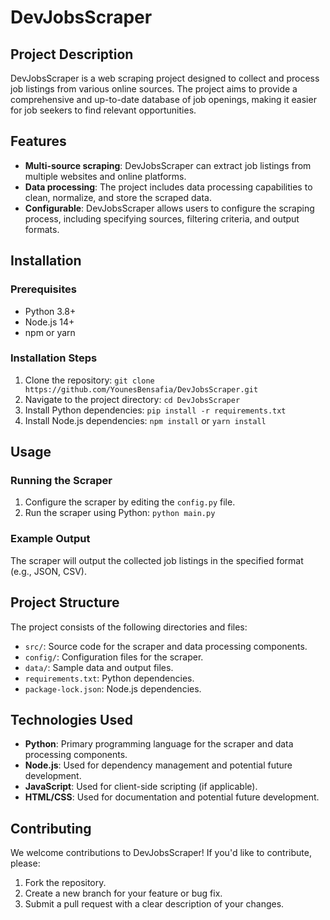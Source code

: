 # DevJobsScraper

## Project Description

DevJobsScraper is a web scraping project designed to collect and process job listings from various online sources. The project aims to provide a comprehensive and up-to-date database of job openings, making it easier for job seekers to find relevant opportunities.

## Features

* **Multi-source scraping**: DevJobsScraper can extract job listings from multiple websites and online platforms.
* **Data processing**: The project includes data processing capabilities to clean, normalize, and store the scraped data.
* **Configurable**: DevJobsScraper allows users to configure the scraping process, including specifying sources, filtering criteria, and output formats.

## Installation

### Prerequisites

* Python 3.8+
* Node.js 14+
* npm or yarn

### Installation Steps

1. Clone the repository: `git clone https://github.com/YounesBensafia/DevJobsScraper.git`
2. Navigate to the project directory: `cd DevJobsScraper`
3. Install Python dependencies: `pip install -r requirements.txt`
4. Install Node.js dependencies: `npm install` or `yarn install`

## Usage

### Running the Scraper

1. Configure the scraper by editing the `config.py` file.
2. Run the scraper using Python: `python main.py`

### Example Output

The scraper will output the collected job listings in the specified format (e.g., JSON, CSV).

## Project Structure

The project consists of the following directories and files:

* `src/`: Source code for the scraper and data processing components.
* `config/`: Configuration files for the scraper.
* `data/`: Sample data and output files.
* `requirements.txt`: Python dependencies.
* `package-lock.json`: Node.js dependencies.

## Technologies Used

* **Python**: Primary programming language for the scraper and data processing components.
* **Node.js**: Used for dependency management and potential future development.
* **JavaScript**: Used for client-side scripting (if applicable).
* **HTML/CSS**: Used for documentation and potential future development.

## Contributing

We welcome contributions to DevJobsScraper! If you'd like to contribute, please:

1. Fork the repository.
2. Create a new branch for your feature or bug fix.
3. Submit a pull request with a clear description of your changes.